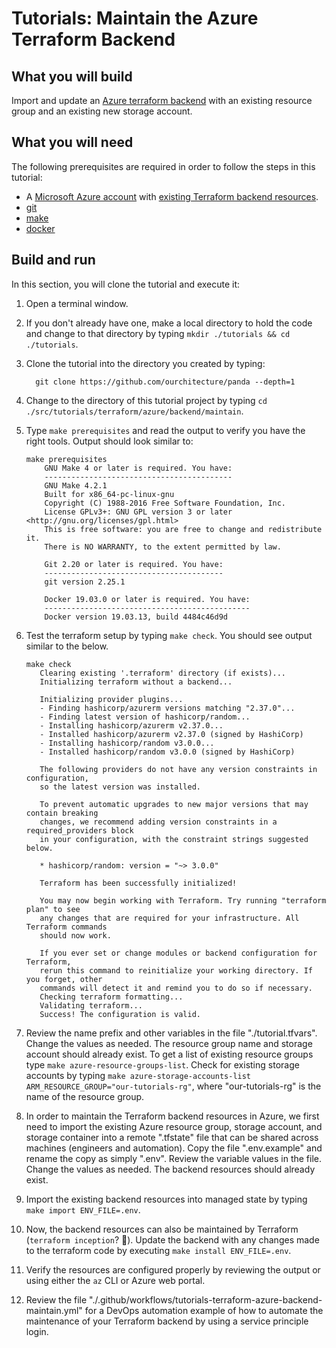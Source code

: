 # Tutorials: Maintain the Azure Terraform Backend

## What you will build

Import and update an [Azure terraform backend][az-tf-backend] with an existing resource group and an existing new storage account.

## What you will need

The following prerequisites are required in order to follow the steps in this tutorial:

- A [Microsoft Azure account][azure-account] with [existing Terraform backend resources][tutorials-backend-create].
- [git][git]
- [make][make]
- [docker][docker]

## Build and run

In this section, you will clone the tutorial and execute it:

1. Open a terminal window.

2. If you don't already have one, make a local directory to hold the code and change to that directory by typing `mkdir ./tutorials && cd ./tutorials`.

3. Clone the tutorial into the directory you created by typing:

   ```shell
     git clone https://github.com/ourchitecture/panda --depth=1
   ```

4. Change to the directory of this tutorial project by typing `cd ./src/tutorials/terraform/azure/backend/maintain`.

5. Type `make prerequisites` and read the output to verify you have the right tools. Output should look similar to:

   ```shell
   make prerequisites
       GNU Make 4 or later is required. You have:
       ------------------------------------------
       GNU Make 4.2.1
       Built for x86_64-pc-linux-gnu
       Copyright (C) 1988-2016 Free Software Foundation, Inc.
       License GPLv3+: GNU GPL version 3 or later <http://gnu.org/licenses/gpl.html>
       This is free software: you are free to change and redistribute it.
       There is NO WARRANTY, to the extent permitted by law.

       Git 2.20 or later is required. You have:
       ----------------------------------------
       git version 2.25.1

       Docker 19.03.0 or later is required. You have:
       ----------------------------------------------
       Docker version 19.03.13, build 4484c46d9d
   ```

6. Test the terraform setup by typing `make check`. You should see output similar to the below.

   ```shell
   make check
      Clearing existing '.terraform' directory (if exists)...
      Initializing terraform without a backend...

      Initializing provider plugins...
      - Finding hashicorp/azurerm versions matching "2.37.0"...
      - Finding latest version of hashicorp/random...
      - Installing hashicorp/azurerm v2.37.0...
      - Installed hashicorp/azurerm v2.37.0 (signed by HashiCorp)
      - Installing hashicorp/random v3.0.0...
      - Installed hashicorp/random v3.0.0 (signed by HashiCorp)

      The following providers do not have any version constraints in configuration,
      so the latest version was installed.

      To prevent automatic upgrades to new major versions that may contain breaking
      changes, we recommend adding version constraints in a required_providers block
      in your configuration, with the constraint strings suggested below.

      * hashicorp/random: version = "~> 3.0.0"

      Terraform has been successfully initialized!

      You may now begin working with Terraform. Try running "terraform plan" to see
      any changes that are required for your infrastructure. All Terraform commands
      should now work.

      If you ever set or change modules or backend configuration for Terraform,
      rerun this command to reinitialize your working directory. If you forget, other
      commands will detect it and remind you to do so if necessary.
      Checking terraform formatting...
      Validating terraform...
      Success! The configuration is valid.
   ```

7. Review the name prefix and other variables in the file "./tutorial.tfvars". Change the values as needed. The resource group name and storage account should already exist. To get a list of existing resource groups type `make azure-resource-groups-list`. Check for existing storage accounts by typing `make azure-storage-accounts-list ARM_RESOURCE_GROUP="our-tutorials-rg"`, where "our-tutorials-rg" is the name of the resource group.

8. In order to maintain the Terraform backend resources in Azure, we first need to import the existing Azure resource group, storage account, and storage container into a remote ".tfstate" file that can be shared across machines (engineers and automation). Copy the file ".env.example" and rename the copy as simply ".env". Review the variable values in the file. Change the values as needed. The backend resources should already exist.

9. Import the existing backend resources into managed state by typing `make import ENV_FILE=.env`.

10. Now, the backend resources can also be maintained by Terraform (`terraform inception`? 🤣). Update the backend with any changes made to the terraform code by executing `make install ENV_FILE=.env`.

11. Verify the resources are configured properly by reviewing the output or using either the `az` CLI or Azure web portal.

12. Review the file "./.github/workflows/tutorials-terraform-azure-backend-maintain.yml" for a DevOps automation example of how to automate the maintenance of your Terraform backend by using a service principle login.

[az-tf-backend]: https://www.terraform.io/docs/backends/types/azurerm.html
[az-storage-acocunt]: https://docs.microsoft.com/en-us/azure/storage/common/storage-account-overview
[azure-account]: https://azure.microsoft.com/en-us/free/
[tutorials-backend-create]: ../create/#readme
[git]: ../../../../../../docs/git.md
[make]: ../../../../../../docs/make.md
[docker]: ../../../../../../docs/docker.md
[tutorials-backend-devops]: ../../../../../../.github/workflows/tutorials-terraform-azure-backend-maintain.yml
